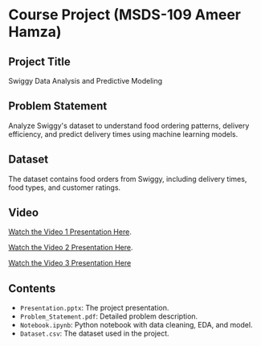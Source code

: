 # Course Project (MSDS-109 Ameer Hamza)

## Project Title
Swiggy Data Analysis and Predictive Modeling

## Problem Statement
Analyze Swiggy's dataset to understand food ordering patterns, delivery efficiency, and predict delivery times using machine learning models.

## Dataset
The dataset contains food orders from Swiggy, including delivery times, food types, and customer ratings.

## Video
[Watch the Video 1 Presentation Here](https://www.loom.com/share/1ab47a9af47e444da4438fac36da2aa6?sid=4f794ed4-4414-40ff-afcf-d8ebdc4bc103).

[Watch the Video 2 Presentation Here](https://www.loom.com/share/487ae530d67149ffa2b56aad5c525341?sid=87e92624-2d50-46bf-874b-0294c6baecbc).

[Watch the Video 3 Presentation Here](https://www.loom.com/share/4f471efcc4934638b8d05fbfc2ed3654?sid=656a1ca3-7878-4d4d-920a-cd8b4c08928b)

## Contents
- `Presentation.pptx`: The project presentation.
- `Problem_Statement.pdf`: Detailed problem description.
- `Notebook.ipynb`: Python notebook with data cleaning, EDA, and model.
- `Dataset.csv`: The dataset used in the project.
